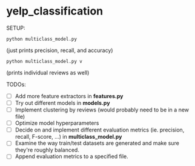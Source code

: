 # yelp_classification
SETUP:

`python multiclass_model.py`    

(just prints precision, recall, and accuracy)

`python multiclass_model.py v`  

(prints individual reviews as well)


TODOs:
- [ ] Add more feature extractors in **features.py**
- [ ] Try out different models in **models.py**
- [ ] Implement clustering by reviews (would probably need to be in a new file)
- [ ] Optimize model hyperparameters
- [ ] Decide on and implement different evaluation metrics (ie. precision, recall, F-score, ...) in **multiclass_model.py**
- [ ] Examine the way train/test datasets are generated and make sure they're roughly balanced.
- [ ] Append evaluation metrics to a specified file.
